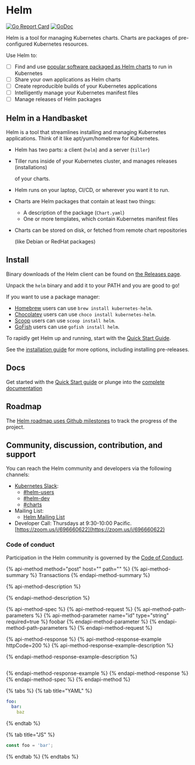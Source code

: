 # Helm

 [![Go Report Card](https://goreportcard.com/badge/github.com/helm/helm)](https://goreportcard.com/report/github.com/helm/helm) [![GoDoc](https://godoc.org/k8s.io/helm?status.svg)](https://godoc.org/k8s.io/helm)

Helm is a tool for managing Kubernetes charts. Charts are packages of pre-configured Kubernetes resources.

Use Helm to:

* [ ] Find and use [popular software packaged as Helm charts](https://github.com/helm/charts) to run in Kubernetes
* [ ] Share your own applications as Helm charts
* [ ] Create reproducible builds of your Kubernetes applications
* [ ] Intelligently manage your Kubernetes manifest files
* [ ] Manage releases of Helm packages

## Helm in a Handbasket

Helm is a tool that streamlines installing and managing Kubernetes applications. Think of it like apt/yum/homebrew for Kubernetes.

* Helm has two parts: a client \(`helm`\) and a server \(`tiller`\)
* Tiller runs inside of your Kubernetes cluster, and manages releases \(installations\)

  of your charts.

* Helm runs on your laptop, CI/CD, or wherever you want it to run.
* Charts are Helm packages that contain at least two things:
  * A description of the package \(`Chart.yaml`\)
  * One or more templates, which contain Kubernetes manifest files
* Charts can be stored on disk, or fetched from remote chart repositories

  \(like Debian or RedHat packages\)

## Install

Binary downloads of the Helm client can be found on [the Releases page](https://github.com/helm/helm/releases/latest).

Unpack the `helm` binary and add it to your PATH and you are good to go!

If you want to use a package manager:

* [Homebrew](https://brew.sh/) users can use `brew install kubernetes-helm`.
* [Chocolatey](https://chocolatey.org/) users can use `choco install kubernetes-helm`.
* [Scoop](https://scoop.sh/) users can use `scoop install helm`.
* [GoFish](https://gofi.sh/) users can use `gofish install helm`.

To rapidly get Helm up and running, start with the [Quick Start Guide](https://docs.helm.sh/using_helm/#quickstart-guide).

See the [installation guide](https://docs.helm.sh/using_helm/#installing-helm) for more options, including installing pre-releases.

## Docs

Get started with the [Quick Start guide](https://docs.helm.sh/using_helm/#quickstart-guide) or plunge into the [complete documentation](https://docs.helm.sh)

## Roadmap

The [Helm roadmap uses Github milestones](https://github.com/helm/helm/milestones) to track the progress of the project.

## Community, discussion, contribution, and support

You can reach the Helm community and developers via the following channels:

* [Kubernetes Slack](https://kubernetes.slack.com):
  * [\#helm-users](https://kubernetes.slack.com/messages/helm-users)
  * [\#helm-dev](https://kubernetes.slack.com/messages/helm-dev)
  * [\#charts](https://kubernetes.slack.com/messages/charts)
* Mailing List:
  * [Helm Mailing List](https://lists.cncf.io/g/cncf-helm)
* Developer Call: Thursdays at 9:30-10:00 Pacific. [https://zoom.us/j/696660622](https://zoom.us/j/696660622)

### Code of conduct

Participation in the Helm community is governed by the [Code of Conduct](code-of-conduct.md).



{% api-method method="post" host="" path="" %}
{% api-method-summary %}
Transactions
{% endapi-method-summary %}

{% api-method-description %}

{% endapi-method-description %}

{% api-method-spec %}
{% api-method-request %}
{% api-method-path-parameters %}
{% api-method-parameter name="id" type="string" required=true %}
foobar
{% endapi-method-parameter %}
{% endapi-method-path-parameters %}
{% endapi-method-request %}

{% api-method-response %}
{% api-method-response-example httpCode=200 %}
{% api-method-response-example-description %}

{% endapi-method-response-example-description %}

```

```
{% endapi-method-response-example %}
{% endapi-method-response %}
{% endapi-method-spec %}
{% endapi-method %}

{% tabs %}
{% tab title="YAML" %}
```yaml
foo:
  bar:
    baz
```
{% endtab %}

{% tab title="JS" %}
```javascript
const foo = 'bar';
```
{% endtab %}
{% endtabs %}

